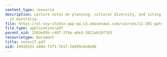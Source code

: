 ```yaml
---
content_type: resource
description: Lecture notes on planning, cultural diversity, and siting cultural facilities
  in Australia.
file: https://ol-ocw-studio-app-qa.s3.amazonaws.com/courses/11-201-gateway-planning-action-fall-2007/19418331a60ef5f5761f28d99c6e0a96_notes17.pdf
file_type: application/pdf
parent_uid: 1583e95b-c487-2f9a-a0e3-3811ab29f7d3
resourcetype: Document
title: notes17.pdf
uid: 19418331-a60e-f5f5-761f-28d99c6e0a96
---
```

